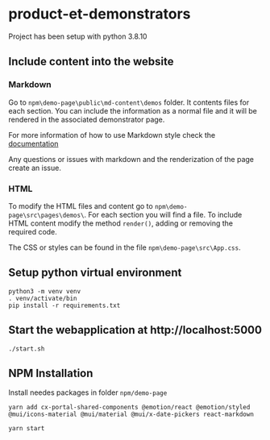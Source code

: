 # product-et-demonstrators

Project has been setup with python 3.8.10

## Include content into the website

### Markdown
Go to `npm\demo-page\public\md-content\demos` folder. It contents files for each section. You can include the information as a normal file and it will be rendered in the associated demonstrator page.

For more information of how to use Markdown style check the [documentation](https://www.markdownguide.org/basic-syntax/)

Any questions or issues with markdown and the renderization of the page create an issue.




### HTML
To modify the HTML files and content go to `npm\demo-page\src\pages\demos\`. For each section you will find a file. To include HTML content modify the method `render()`, adding or removing the required code.

The CSS or styles can be found in the file `npm\demo-page\src\App.css`.




## Setup python virtual environment 

```shell
python3 -m venv venv
. venv/activate/bin
pip install -r requirements.txt
```

## Start the webapplication at http://localhost:5000
```shell
./start.sh
```

## NPM Installation

Install needes packages in folder `npm/demo-page`

```
yarn add cx-portal-shared-components @emotion/react @emotion/styled @mui/icons-material @mui/material @mui/x-date-pickers react-markdown
```

```
yarn start
```